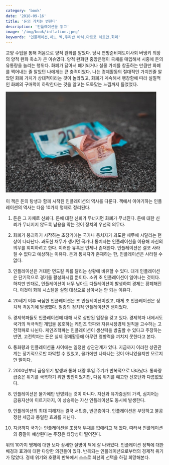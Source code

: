 ```yaml
---
category: 'book'
date: '2018-09-16'
title: '돈의 가치는 변한다'
description: '인플레이션을 읽고'
image: '/img/book/inflation.jpeg'
keywords: '인플레이션,하노 벡,우리반 바허,마르코 헤르만,화폐'
---
```


교양 수업을 통해 처음으로 양적 완화를 알았다. 당시 연방준비제도이사회 버냉키 의장의 양적 완화 축소가 큰 이슈였다. 양적 완화란 중앙은행이 국채를 매입해서 시중에 돈의 유통량을 늘리는 행위다. 화폐가 닳아서 폐기되거나 실물 가치를 창출하는 만큼만 화폐를 찍어내는 줄 알았던 나에게는 큰 충격이었다. 나는 경제활동의 절대적인 가치인줄 알았던 화폐 가치가 상대적이라는 것이 놀라웠고, 화폐가 계속해서 팽창함에 따라 실질적인 화폐의 구매력이 하락한다는 것을 알고는 도둑맞는 느낌까지 들었었다.

![inflation.jpeg](/img/book/inflation.jpeg "inflation.jpeg")

이 책은 돈의 탕생과 함께 시작된 인플레이션의 역사를 다룬다. 책에서 이야기하는 인플레이션의 역사는 다음 10가지 명제로 정리된다.

1. 돈은 그 자체로 신뢰다. 돈에 대한 신뢰가 무너지면 화폐가 무너진다. 돈에 대한 신뢰가 무너지지 않도록 남용을 막는 것이 정치의 우선적 의무다.

2. 화폐가 붕괴하기 시작하는 초창기에는 국가나 통치자가 과도한 채무에 시달리는 현상이 나타난다. 과도한 채무가 생기면 국가나 통치자는 인플레이션을 이용해 자신의 의무를 회피하려고 한다. 이러한 유혹은 언제나 존재한다. 인플레이션은 결코 사라질 수 없다고 예상하는 이유다. 돈과 통치자가 존재하는 한, 인플레이션은 사라질 수 없다.

3. 인플레이션은 거대한 면도칼 위를 달리는 상황에 비유할 수 있다. 대개 인플레이션은 단기적으로 경기를 활성화시킬 뿐이다. 소위 초 인플레이션이 일어나는 것이다. 하지만 반대로, 인플레이션이 너무 낮아도 디플레이션이 발생하여 경제는 황폐해진다. 이것이 화폐 시스템을 실험 대상으로 삼아서는 안 되는 이유다.

4. 20세기 이후 극심한 인플레이션은 초 인플레이션이었고, 대게 초 인플레이션은 정치적 격동기에 발생했다. 일종의 정치적 인플레이션인 셈이었다.

5. 경제학파들도 인플레이션에 대해 서로 상반된 입장을 갖고 있다. 경제학파 내에서도 국가의 적극적인 개입을 옹호하는 케인즈 학파와 자유시장경제 원칙을 고수하는 고전학파로 나뉜다. 케인즈학파는 인플레이션이 생산력을 방출할 수 있다고 주장하는 반면, 고전학파는 돈은 실제 경제활동에 아무런 영향력을 끼치지 못한다고 본다.

6. 통화량과 인플레이션율 사이에는 일정한 상관관계가 있다. 지금까지 이러한 상관관계는 장기적으로만 파악할 수 있었고, 물가에만 나타나는 것이 아니었을지만 모르지만 말이다.

7. 2000년부터 금융위기 발생과 통화 대량 투입 주기가 반복적으로 나타났다. 통화량 급증은 위기를 극복하기 위한 방안이었지만, 다음 위기를 예고한 신호탄과 다름없었다.

8. 인플레이션은 물가에만 반영되는 것이 아니다. 자산과 유가증권의 가격, 심지어는 금융자산에 이르기까지, 이 상승하는 자산 인플레이션도 동시에 발생한다.

9. 인플레이션의 최대 피해자는 결국 서민층, 빈곤층이다. 인플레이션은 부당하고 불공정한 세금과 동일한 효과를 지닌다.

10. 지금까지 국가는 인플레이션을 조장해 부채를 없애려고 해 왔다. 따라서 인플레이션의 종말이 예상된다는 주장은 타당성이 떨어진다.

위의 10가지 명제에 대한 보다 상세한 설명이 책에 잘 나와있다. 인플레이션 정책에 대한 배경과 효과에 대한 다양한 의견들이 있다. 반복되는 인플레이션으로부터의 경제적 위기가 많았다. 경제 위기와 호황의 반복에서 스스로 최선의 선택을 하길 희망해본다.